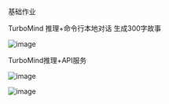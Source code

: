 基础作业

TurboMind 推理+命令行本地对话
生成300字故事

![image](https://github.com/ZPfree/homework/assets/16116418/fe4bc854-0e6f-47cf-805f-bd18ff5edfe9)

TurboMind推理+API服务


![image](https://github.com/ZPfree/homework/assets/16116418/6e86d2cf-6726-400a-9329-93bf33dc562f)



![image](https://github.com/ZPfree/homework/assets/16116418/15bb3b6a-0ed1-4dc7-b395-9728c76d7d5d)

